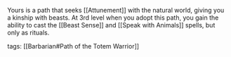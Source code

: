 Yours is a path that seeks [[Attunement]] with the natural world, giving you a kinship with beasts. At 3rd level when you adopt this path, you gain the ability to cast the [[Beast Sense]] and [[Speak with Animals]] spells, but only as rituals.

tags: [[Barbarian#Path of the Totem Warrior]]